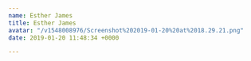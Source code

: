 ```yaml
---
name: Esther James
title: Esther James
avatar: "/v1548008976/Screenshot%202019-01-20%20at%2018.29.21.png"
date: 2019-01-20 11:48:34 +0000

---
```

